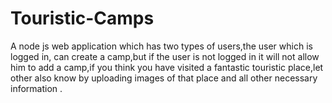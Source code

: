 # Touristic-Camps 
A node js web application which has two types of users,the user which is logged in, can create a camp,but if the user is not logged in 
it will not allow him to add a camp,if you think you have visited a fantastic touristic place,let other also know by uploading images of that place and all other necessary information .